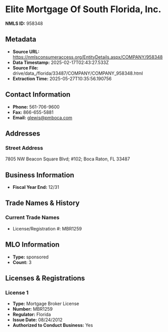 # Elite Mortgage Of South Florida, Inc.

**NMLS ID:** 958348

## Metadata
- **Source URL:** https://nmlsconsumeraccess.org/EntityDetails.aspx/COMPANY/958348
- **Data Timestamp:** 2025-02-17T02:43:27.533Z
- **Source File:** drive/data_/florida/33487/COMPANY/COMPANY_958348.html
- **Extraction Time:** 2025-05-27T10:35:56.190756

## Contact Information
- **Phone:** 561-706-9600
- **Fax:** 866-655-5881
- **Email:** glewis@pmboca.com

## Addresses
### Street Address
7805 NW Beacon Square Blvd; #102; Boca Raton, FL 33487

## Business Information
- **Fiscal Year End:** 12/31

## Trade Names & History
### Current Trade Names
- License/Registration #: MBR1259

## MLO Information
- **Type:** sponsored
- **Count:** 3

## Licenses & Registrations

### License 1
- **Type:** Mortgage Broker License
- **Number:** MBR1259
- **Regulator:** Florida
- **Issue Date:** 08/24/2012
- **Authorized to Conduct Business:** Yes
